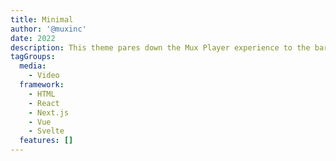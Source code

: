 ```yaml
---
title: Minimal
author: '@muxinc'
date: 2022
description: This theme pares down the Mux Player experience to the bare bones controls viewers need, ideal for those that want a simpler player experience.
tagGroups:
  media: 
    - Video
  framework:
    - HTML
    - React
    - Next.js
    - Vue
    - Svelte
  features: []
---
```

